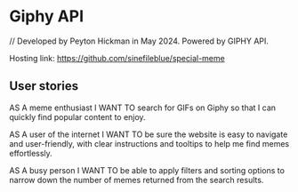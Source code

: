 # Giphy API

//  Developed by Peyton Hickman in May 2024.
    Powered by GIPHY API.

Hosting link: https://github.com/sinefileblue/special-meme 


## User stories

AS A meme enthusiast
I WANT TO search for GIFs on Giphy so that I can quickly find popular content to enjoy.

AS A user of the internet
I WANT TO be sure the website is easy to navigate and user-friendly, with clear instructions and tooltips to help me find memes effortlessly.

AS A busy person
I WANT TO be able to apply filters and sorting options to narrow down the number of memes returned from the search results.
